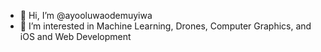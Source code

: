 - 👋 Hi, I’m @ayooluwaodemuyiwa
- 👀 I’m interested in Machine Learning, Drones, Computer Graphics, and iOS and Web Development

<!---
ayooluwaodemuyiwa/ayooluwaodemuyiwa is a ✨ special ✨ repository because its `README.md` (this file) appears on your GitHub profile.
You can click the Preview link to take a look at your changes.
--->
